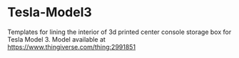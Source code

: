 # Tesla-Model3

Templates for lining the interior of 3d printed center console storage box for Tesla Model 3. Model available at https://www.thingiverse.com/thing:2991851

